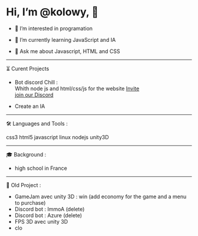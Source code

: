 # Hi, I’m @kolowy, 👋 

- 👀 I’m interested in programation

- 🌱 I’m currently learning JavaScript and IA

- 💬 Ask me about Javascript, HTML and CSS
  
  
   
-----------------
⏳ Curent Projects

- Bot discord Chill :  
    Whith node js and html/css/js for the website
    [Invite](https://discord.com/oauth2/authorize?client_id=752812712165376083&permissions=8&scope=applications.commands%20bot)  
    [join our Discord](https://discord.gg/c4RvJUCBEW)

- Create an IA
  
  
   
-----------------
🛠 Languages and Tools : 

css3 html5 javascript linux nodejs unity3D
  
  
   
-----------------
🎓 Background :

- high school in France
  
  
   
-----------------
💎 Old Project :

- GameJam avec unity 3D : win (add economy for the game and a menu to purchase)
- Discord bot : ImmoA (delete)
- Discord bot : Azure (delete)
- FPS 3D avec unity 3D
- clo
   
<!---
kolowy/kolowy is a ✨ special ✨ repository because its `README.md` (this file) appears on your GitHub profile.
You can click the Preview link to take a look at your changes.
--->
